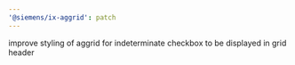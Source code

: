 ```yaml
---
'@siemens/ix-aggrid': patch
---
```


improve styling of aggrid for indeterminate checkbox to be displayed in grid header
